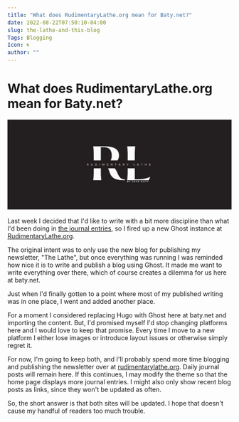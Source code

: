 ```yaml
---
title: "What does RudimentaryLathe.org mean for Baty.net?"
date: 2022-08-22T07:50:10-04:00
slug: the-lathe-and-this-blog
Tags: Blogging
Icon: 🌀
author: ""
---
```


# What does RudimentaryLathe.org mean for Baty.net?

![](/_img/2022/08/20220822-rl-logo.png)

Last week I decided that I'd like to write with a bit more discipline than what I'd been doing in [the journal entries](https://baty.net/journal/), so I fired up a new Ghost instance at [RudimentaryLathe.org](https://rudimentarylathe.org/).

<!--more-->

The original intent was to only use the new blog for publishing my newsletter, "The Lathe", but once everything was running I was reminded how nice it is to write and publish a blog using Ghost. It made me want to write everything over there, which of course creates a dilemma for us here at baty.net.

Just when I'd finally gotten to a point where most of my published writing was in one place, I went and added another place. 

For a moment I considered replacing Hugo with Ghost here at baty.net and importing the content. But, I'd promised myself I'd stop changing platforms here and I would love to keep that promise. Every time I move to a new platform I either lose images or introduce layout issues or otherwise simply regret it.

For now, I'm going to keep both, and I'll probably spend more time blogging and publishing the newsletter over at [rudimentarylathe.org](https://rudimentarylathe.org/). Daily journal posts will remain here. If this continues, I may modify the theme so that the home page displays more journal entries. I might also only show recent blog posts as links, since they won't be updated as often.

So, the short answer is that both sites will be updated. I hope that doesn't cause my handful of readers too much trouble.